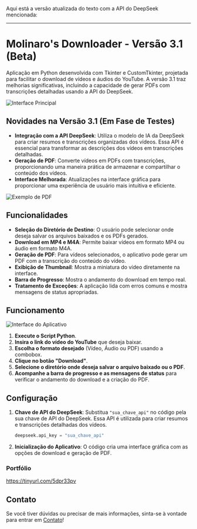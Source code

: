 Aqui está a versão atualizada do texto com a API do DeepSeek mencionada:  

---

# Molinaro's Downloader - Versão 3.1 (Beta)

Aplicação em Python desenvolvida com Tkinter e CustomTkinter, projetada para facilitar o download de vídeos e áudios do YouTube. A versão 3.1 traz melhorias significativas, incluindo a capacidade de gerar PDFs com transcrições detalhadas usando a API do DeepSeek.

![Interface Principal](https://github.com/LMolinaro01/YouTube-Downloader/assets/126402616/b309ec19-c7a9-4849-b8ae-d023219f6150)

## Novidades na Versão 3.1 (Em Fase de Testes)

- **Integração com a API DeepSeek**: Utiliza o modelo de IA da DeepSeek para criar resumos e transcrições organizadas dos vídeos. Essa API é essencial para transformar as descrições dos vídeos em transcrições detalhadas.  
- **Geração de PDF**: Converte vídeos em PDFs com transcrições, proporcionando uma maneira prática de armazenar e compartilhar o conteúdo dos vídeos.  
- **Interface Melhorada**: Atualizações na interface gráfica para proporcionar uma experiência de usuário mais intuitiva e eficiente.  

![Exemplo de PDF](https://github.com/user-attachments/assets/60ee3c6c-9c90-4062-b9be-da63e20f875b)

## Funcionalidades

- **Seleção do Diretório de Destino**: O usuário pode selecionar onde deseja salvar os arquivos baixados e os PDFs gerados.  
- **Download em MP4 e M4A**: Permite baixar vídeos em formato MP4 ou áudio em formato M4A.  
- **Geração de PDF**: Para vídeos selecionados, o aplicativo pode gerar um PDF com a transcrição do conteúdo do vídeo.  
- **Exibição de Thumbnail**: Mostra a miniatura do vídeo diretamente na interface.  
- **Barra de Progresso**: Mostra o andamento do download em tempo real.  
- **Tratamento de Exceções**: A aplicação lida com erros comuns e mostra mensagens de status apropriadas.  

## Funcionamento

![Interface do Aplicativo](https://github.com/LMolinaro01/YouTube-Downloader/assets/126402616/b4ca285d-cc43-43de-a06b-b9984d55688e)

1. **Execute o Script Python**.  
2. **Insira o link do vídeo do YouTube** que deseja baixar.  
3. **Escolha o formato desejado** (Vídeo, Áudio ou PDF) usando a combobox.  
4. **Clique no botão "Download"**.  
5. **Selecione o diretório onde deseja salvar o arquivo baixado ou o PDF**.  
6. **Acompanhe a barra de progresso e as mensagens de status** para verificar o andamento do download e a criação do PDF.  

## Configuração

1. **Chave de API do DeepSeek**: Substitua `"sua_chave_api"` no código pela sua chave de API do DeepSeek. Essa API é utilizada para criar resumos e transcrições detalhadas dos vídeos.  

   ```python
   deepseek.api_key = "sua_chave_api"
   ```

2. **Inicialização do Aplicativo**: O código cria uma interface gráfica com as opções de download e geração de PDF.  

### **Portfólio**  

https://tinyurl.com/5dpr33pv  

## **Contato**  

Se você tiver dúvidas ou precisar de mais informações, sinta-se à vontade para entrar em [Contato](https://linktr.ee/leomolinarodev01)!  
